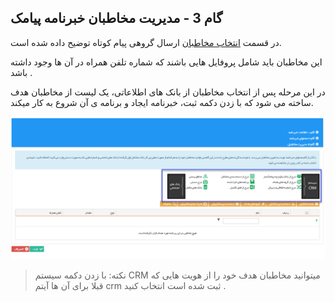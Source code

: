 ## گام 3 -  مدیریت مخاطبان خبرنامه پیامک 



در قسمت [انتخاب مخاطبان]( https://github.com/1stco/PayamGostarDocs/blob/master/help2.5.4/Marketing/moshtarak-abzar/gam-se/select-Audience.md) ارسال گروهی پیام کوتاه توضیح داده شده است.

این مخاطبان باید شامل پروفایل هایی باشند که شماره تلفن همراه در آن ها وجود داشته باشد .

در این مرحله پس از انتخاب مخاطبان از بانک های اطلاعاتی، یک لیست از مخاطبان هدف ساخته می شود که با زدن دکمه ثبت، خبرنامه ایجاد و برنامه ی آن شروع به کار میکند.

![](advertising-sendingnewssms-thirdstep.png)

>   نکته:  با زدن دکمه سیستم CRM میتوانید مخاطبان هدف خود را از هویت هایی که قبلا برای آن ها آیتم crm ثبت شده است انتخاب کنید .


